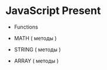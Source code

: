 # JavaScript Present
 
 - Functions

 - MATH ( методы )
 
 - STRING ( методы )
 
 - ARRAY ( методы )
